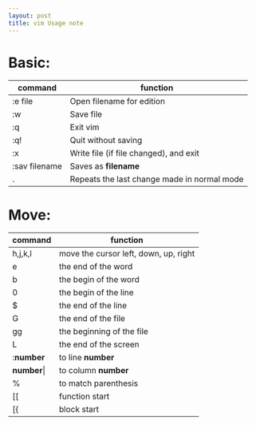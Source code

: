 ```yaml
---
layout: post
title: vim Usage note
---
```


Basic:
===
   command          |  function
|  ---------------  |  --------------------------------------- |  
:e file | Open filename for edition 
:w               | Save file 
:q | Exit vim
:q! | Quit without saving
:x | Write file (if file changed), and exit
:sav filename | Saves as **filename**
. | Repeats the last change made in normal mode


Move:
===

 command | function
 | ---------------- | --------------------------------------------------|
  h,j,k,l | move the cursor left, down, up, right
  e | the end of the word
  b | the begin of the word
  0 | the begin of the line
  $ | the end of the line
  G | the end of the file
  gg| the beginning of the file
  L | the end of the screen
  :**number** | to line **number**
  **number**\| | to column **number**
  % | to match parenthesis
  [[ | function start
  [{ | block start
  
  
  
  